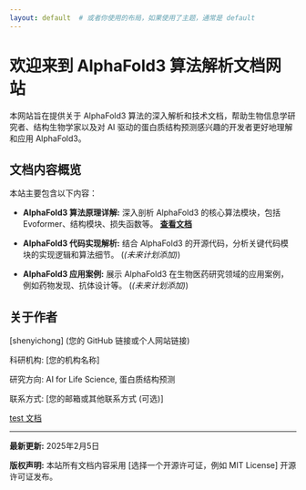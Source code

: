 ```yaml
---
layout: default  # 或者你使用的布局，如果使用了主题，通常是 default
---
```

# 欢迎来到 AlphaFold3 算法解析文档网站

本网站旨在提供关于 AlphaFold3 算法的深入解析和技术文档，帮助生物信息学研究者、结构生物学家以及对 AI 驱动的蛋白质结构预测感兴趣的开发者更好地理解和应用 AlphaFold3。

## 文档内容概览

本站主要包含以下内容：

*   **AlphaFold3 算法原理详解:**  深入剖析 AlphaFold3 的核心算法模块，包括 Evoformer、结构模块、损失函数等。  **[查看文档](./alphafold3-docs/alphafold3-analysis.html)**

*   **AlphaFold3 代码实现解析:**  结合 AlphaFold3 的开源代码，分析关键代码模块的实现逻辑和算法细节。 (*(未来计划添加)*)

*   **AlphaFold3 应用案例:**  展示 AlphaFold3 在生物医药研究领域的应用案例，例如药物发现、抗体设计等。 (*(未来计划添加)*)

## 关于作者

[shenyichong] (您的 GitHub 链接或个人网站链接)

科研机构: [您的机构名称]

研究方向: AI for Life Science, 蛋白质结构预测

联系方式: [您的邮箱或其他联系方式 (可选)]

[test 文档](./test.html)

---

**最新更新:** 2025年2月5日

**版权声明:** 本站所有文档内容采用 [选择一个开源许可证，例如 MIT License] 开源许可证发布。